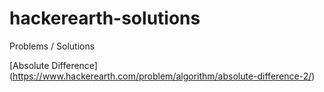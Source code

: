 # hackerearth-solutions

Problems / Solutions

[Absolute Difference] (https://www.hackerearth.com/problem/algorithm/absolute-difference-2/)
